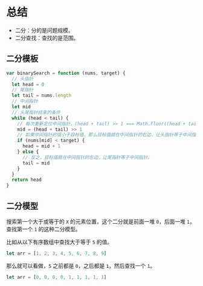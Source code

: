 # 总结

- 二分：分的是问题规模。
- 二分查找：查找的是范围。

## 二分模板

```js
var binarySearch = function (nums, target) {
  // 头指针
  let head = 0
  // 尾指针
  let tail = nums.length
  // 中间指针
  let mid
  // 头尾指针结束的条件
  while (head < tail) {
    // 每次重新定位中间指针，(head + tail) >> 1 === Math.floor((head + tail) / 2)
    mid = (head + tail) >> 1
    // 如果中间指针的值小于目标值，那么目标值就在中间指针的右边，让头指针等于中间指针的下一个。
    if (nums[mid] < target) {
      head = mid + 1
    } else {
      // 反之，目标值就在中间指针的左边，让尾指针等于中间指针。
      tail = mid
    }
  }
  return head
}
```

## 二分模型

搜索第一个大于或等于的 `X` 的元素位置，这个二分就是前面一堆 `0`，后面一堆 `1`，查找第一个 `1` 的这种二分模型。

比如从以下有序数组中查找大于等于 `5` 的值。

```js
let arr = [1, 2, 3, 4, 5, 6, 7, 8, 9]
```

那么就可以看做，`5` 之前都是 `0`，之后都是 `1`，然后查找一个 `1`。

```js
let arr = [0, 0, 0, 0, 1, 1, 1, 1, 1]
```
